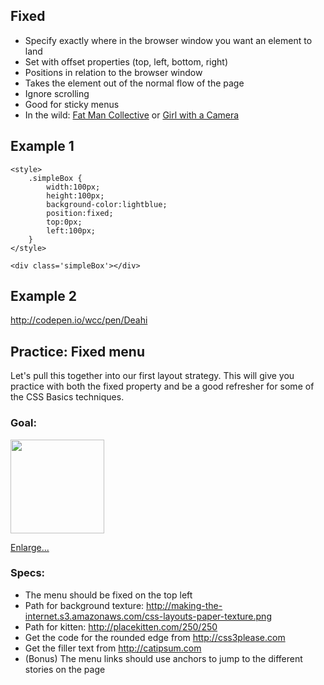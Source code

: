 ## Fixed
* Specify exactly where in the browser window you want an element to land
* Set with offset properties (top, left, bottom, right)
* Positions in relation to the browser window
* Takes the element out of the normal flow of the page
* Ignore scrolling
* Good for sticky menus
* In the wild: [Fat Man Collective](http://web.archive.org/web/20130122060307/http://fat-man-collective.com/hello.php) or [Girl with a Camera](http://girlwithacamera.co.uk/)

## Example 1

	<style>   
		.simpleBox {
		    width:100px;
			height:100px;
			background-color:lightblue;
			position:fixed;
			top:0px; 
			left:100px;
		}
	</style>
	
	<div class='simpleBox'></div>
	
## Example 2
<http://codepen.io/wcc/pen/Deahi>






## Practice: Fixed menu

Let's pull this together into our first layout strategy. This will give you practice with both the fixed property and be a good refresher for some of the CSS Basics techniques.

### Goal:

<img width=150 src='http://making-the-internet.s3.amazonaws.com/css-layouts-fixed-daily-kitteh.png'>

[Enlarge...](http://making-the-internet.s3.amazonaws.com/css-layouts-fixed-daily-kitteh.png?cachebust=1)

### Specs:

* The menu should be fixed on the top left
* Path for background texture: <http://making-the-internet.s3.amazonaws.com/css-layouts-paper-texture.png>
* Path for kitten: <http://placekitten.com/250/250>
* Get the code for the rounded edge from <http://css3please.com>
* Get the filler text from <http://catipsum.com>
* (Bonus) The menu links should use anchors to jump to the different stories on the page








